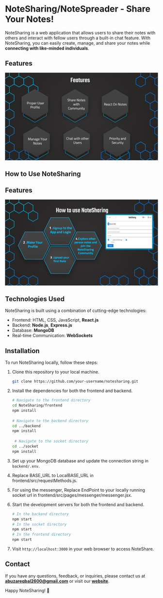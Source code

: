 
# NoteSharing/NoteSpreader - Share Your Notes!

NoteSharing is a web application that allows users to share their notes with others and interact with fellow users through a built-in chat feature. With NoteSharing, you can easily create, manage, and share your notes while **connecting with like-minded individuals**.


## Features

![Features](/images/features.jpg)

## How to Use NoteSharing

## Features
![Features](/images/HowToUse.jpg)


## Technologies Used

NoteSharing is built using a combination of cutting-edge technologies:

- Frontend: HTML, CSS, JavaScript, **React.js**
- Backend: **Node.js**, **Express.js**
- Database: **MongoDB**
- Real-time Communication: **WebSockets**

## Installation

To run NoteSharing locally, follow these steps:

1. Clone this repository to your local machine.
   ```bash
   git clone https://github.com/your-username/notesharing.git
   ```

2. Install the dependencies for both the frontend and backend.
   ```bash
   # Navigate to the frontend directory
   cd NoteSharing/frontend
   npm install

   # Navigate to the backend directory
   cd ../backend
   npm install

    # Navigate to the socket directory
   cd ../socket
   npm install
   ```

3. Set up your MongoDB database and update the connection string in `backend/.env`.
4. Replace BASE_URL to LocalBASE_URL in frontend/src/requestMethods.js.
5. For using the messenger, Replace EndPoint to your locally running socket url in frontend/src/pages/messenger/messenger.jsx.
6. Start the development servers for both the frontend and backend.
   ```bash
   # In the backend directory
   npm start
   # In the socket directory
   npm start
   # In the frontend directory
   npm start
   ```
7. Visit `http://localhost:3000` in your web browser to access NoteShare.



## Contact

If you have any questions, feedback, or inquiries, please contact us at **abuzareqbal2600@gmail.com** or visit our [**website**](https://notesharing.onrender.com/).

Happy NoteSharing! 📝
